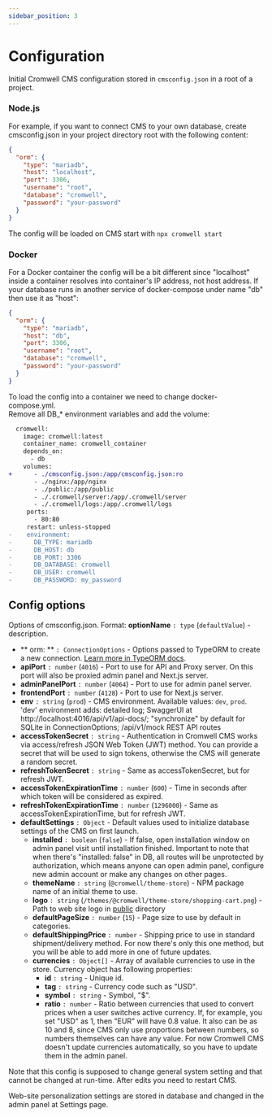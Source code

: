 ```yaml
---
sidebar_position: 3
---
```


# Configuration

Initial Cromwell CMS configuration stored in `cmsconfig.json` in a root of a project. 

### Node.js

For example, if you want to connect CMS to your own database, create cmsconfig.json in your project directory root with the following content: 

```json title="cmsconfig.json"
{
  "orm": {
    "type": "mariadb",
    "host": "localhost",
    "port": 3306,
    "username": "root",
    "database": "cromwell",
    "password": "your-password"
  }
}
```

The config will be loaded on CMS start with `npx cromwell start`  

### Docker

For a Docker container the config will be a bit different since "localhost" inside a container resolves into container's IP address, not host address. If your database runs in another service of docker-compose under name "db" then use it as "host":  

```json title="cmsconfig.json"
{
  "orm": {
    "type": "mariadb",
    "host": "db",
    "port": 3306,
    "username": "root",
    "database": "cromwell",
    "password": "your-password"
  }
}
```

To load the config into a container we need to change docker-compose.yml.  
Remove all DB_* environment variables and add the volume:

```diff title="diff: docker-compose.yml"
  cromwell:
    image: cromwell:latest
    container_name: cromwell_container
    depends_on:
      - db
    volumes:
+      - ./cmsconfig.json:/app/cmsconfig.json:ro
       - ./nginx:/app/nginx
       - ./public:/app/public
       - ./.cromwell/server:/app/.cromwell/server
       - ./.cromwell/logs:/app/.cromwell/logs
     ports:
       - 80:80
     restart: unless-stopped
-    environment:
-      DB_TYPE: mariadb
-      DB_HOST: db
-      DB_PORT: 3306
-      DB_DATABASE: cromwell
-      DB_USER: cromwell
-      DB_PASSWORD: my_password
```


## Config options
Options of cmsconfig.json. Format: **optionName** `: type` (`defaultValue`) - description.

- ** orm: ** `: ConnectionOptions` - Options passed to TypeORM to create a new connection. [Learn more in TypeORM docs](https://typeorm.io/#/connection-options).
- **apiPort** `: number`  (`4016`)  - Port to use for API and Proxy server. On this port will also be proxied admin panel and Next.js server.
- **adminPanelPort** `: number` (`4064`) - Port to use for admin panel server.
- **frontendPort** `: number` (`4128`) - Port to use for Next.js server.
- **env** `: string` (`prod`) - CMS environment. Available values: `dev`, `prod`.  
'dev' environment adds: detailed log; SwaggerUI at http://localhost:4016/api/v1/api-docs/; "synchronize" by default for SQLite in ConnectionOptions; /api/v1/mock REST API routes
- **accessTokenSecret** `: string` - Authentication in Cromwell CMS works via access/refresh JSON Web Token (JWT) method. You can provide a secret that will be used to sign tokens, otherwise the CMS will generate a random secret.
- **refreshTokenSecret** `: string` - Same as accessTokenSecret, but for refresh JWT.
- **accessTokenExpirationTime** `: number` (`600`) - Time in seconds after which token will be considered as expired.
- **refreshTokenExpirationTime** `: number` (`1296000`) - Same as accessTokenExpirationTime, but for refresh JWT.
- **defaultSettings** `: Object` - Default values used to initialize database settings of the CMS on first launch.
    - **installed** `: boolean` (`false`) - If false, open installation window on admin panel visit until installation finished. Important to note that when there's "installed: false" in DB, all routes will be unprotected by authorization, which means anyone can open admin panel, configure new admin account or make any changes on other pages.
    - **themeName** `: string` (`@cromwell/theme-store`) - NPM package name of an initial theme to use.
    - **logo** `: string` (`/themes/@cromwell/theme-store/shopping-cart.png`) - Path to web site logo in [public](/docs/overview/installation#working-directories) directory
    - **defaultPageSize** `: number` (`15`) - Page size to use by default in categories.
    - **defaultShippingPrice** `: number` - Shipping price to use in standard shipment/delivery method. For now there's only this one method, but you will be able to add more in one of future updates. 
    - **currencies** `: Object[]` - Array of available currencies to use in the store. Currency object has following properties:
        - **id** `: string` - Unique id.
        - **tag** `: string` - Currency code such as "USD".
        - **symbol** `: string` - Symbol, "$".
        - **ratio** `: number` - Ratio between currencies that used to convert prices when a user switches active currency. If, for example, you set "USD" as 1, then "EUR" will have 0.8 value. It also can be as 10 and 8, since CMS only use proportions between numbers, so numbers themselves can have any value. 
        For now Cromwell CMS doesn't update currencies automatically, so you have to update them in the admin panel.


Note that this config is supposed to change general system setting and that cannot be changed at run-time. After edits you need to restart CMS.  

Web-site personalization settings are stored in database and changed in the admin panel at Settings page.

